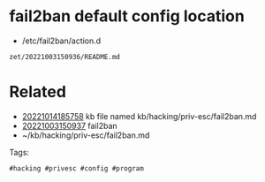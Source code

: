 # fail2ban default config location
- /etc/fail2ban/action.d

` zet/20221003150936/README.md `

# Related

- [20221014185758](/zet/20221014185758/README.md) kb file named kb/hacking/priv-esc/fail2ban.md
- [20221003150937](/zet/20221003150937/README.md) fail2ban
- ~/kb/hacking/priv-esc/fail2ban.md

Tags:

    #hacking #privesc #config #program
